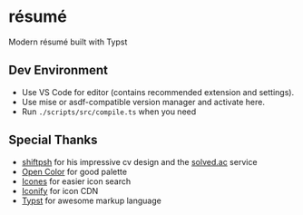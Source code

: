 # résumé

Modern résumé built with Typst

## Dev Environment

- Use VS Code for editor (contains recommended extension and settings).
- Use mise or asdf-compatible version manager and activate here.
- Run `./scripts/src/compile.ts` when you need

## Special Thanks

- [shiftpsh](https://github.com/shiftpsh) for his impressive cv design and the [solved.ac](https://solved.ac) service
- [Open Color](https://yeun.github.io/open-color/) for good palette
- [Icones](https://icones.js.org/) for easier icon search
- [Iconify](https://iconify.design/) for icon CDN
- [Typst](https://typst.app/) for awesome markup language
